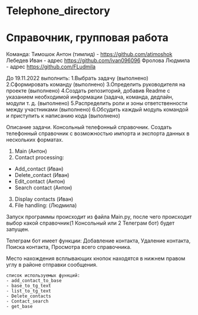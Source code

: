 # Telephone_directory
Справочник, групповая работа
=======

 Команда:
 Тимошок Антон (тимлид) - https://github.com/atimoshok
 Лебедев Иван - адрес https://github.com/ivan096096
 Фролова Людмила - адрес https://github.com/FLudmila

 До 19.11.2022 выполнить:
 1.Выбрать задачу (выполнено)
 2.Сформировать команду (выполнено)
 3.Определить руководителя на проекте (выполнено)
 4.Создать репозиторий, добавив Readme с указанием необходимой информации (задача, команда, дедлайн, модули т. д. (выполнено)
 5.Распределить роли и зоны ответственности между участниками (выполнено)
 6.Обсудить каждый модуль командой и приступить к написанию кода (выполнено)

 Описание задачи.
                        Консольный телефонный справочник.
 Создать телефонный справочник с возможностью импорта и экспорта данных в нескольких форматах.

1. Main (Антон)
2. Contact processing:
- Add_contact (Иван)
- Delete_contact (Иван)
- Edit_contact (Антон)
- Search contact (Антон)
3. Display contacts (Иван)
4. File handling: (Людмила)

  Запуск программы происходит из файла Main.py,
  после чего происходит выбор какой справочник(1 Консольный или 2 Телеграм бот) будет запущен. 

 Телеграм бот имеет функции:
                            Добавление контакта,
                            Удаление контакта,
                            Поиска контакта,
                            Просмотра всего справочника.

 Место нахождения всплывающих кнопок находятся в нижнем правом углу в районе отправки сообщения.

    список используемых функций:
    - add_contact_to_base
    - base_to_tg_text
    - list_to_tg_text
    - Delete_contacts
    - Contact_search
    - get_base
